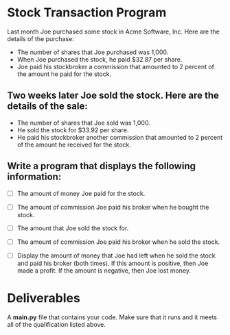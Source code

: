 # Stock Transaction Program
Last month Joe purchased some stock in Acme Software, Inc. Here are the details of the purchase:
- The number of shares that Joe purchased was 1,000.
- When Joe purchased the stock, he paid $32.87 per share.
- Joe paid his stockbroker a commission that amounted to 2 percent of the amount he paid for the stock.

## Two weeks later Joe sold the stock. Here are the details of the sale:
- The number of shares that Joe sold was 1,000.
- He sold the stock for $33.92 per share.
- He paid his stockbroker another commission that amounted to 2 percent of the amount he received for the stock.

## Write a program that displays the following information:
- [ ] The amount of money Joe paid for the stock.
- [ ] The amount of commission Joe paid his broker when he bought the stock.
- [ ] The amount that Joe sold the stock for.
- [ ] The amount of commission Joe paid his broker when he sold the stock.
- [ ] Display the amount of money that Joe had left when he sold the stock and paid his broker (both times). If this amount is positive, then Joe made a profit. If the amount is negative, then Joe lost money.


# Deliverables
A **main.py** file that contains your code. Make sure that it runs and it meets all of the qualification listed above.
